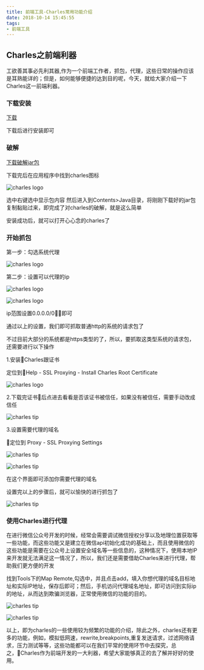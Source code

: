 ```yaml
---
title: 前端工具-Charles常用功能介绍
date: 2018-10-14 15:45:55
tags:
- 前端工具
---
```


## Charles之前端利器

工欲善其事必先利其器,作为一个前端工作者，抓包，代理，这些日常的操作应该是耳熟能详的；但是，如何能够便捷的达到目的呢，今天，就给大家介绍一下Charles这一前端利器。

<!-- more -->

### 下载安装

[下载](https://www.baidu.com)

下载后进行安装即可

### 破解
[下载破解jar包](https://www.baidu.com)

下载完后在应用程序中找到charles图标

![charles logo](http://cdn.meishakeji.com/static/charles/logo.png)

选中右键选中显示包内容
然后进入到Contents>Java目录，将刚刚下载好的jar包复制黏贴过来，即完成了对charles的破解，就是这么简单

安装成功后，就可以打开心心念的charles了


### 开始抓包

第一步：勾选系统代理

![charles logo](http://cdn.meishakeji.com/static/charles/snip1.png)

第二步：设置可以代理的ip

![charles logo](http://cdn.meishakeji.com/static/charles/snip2.png)


![charles logo](http://cdn.meishakeji.com/static/charles/snip3.png)

ip范围设置0.0.0.0/0即可

通过以上的设置，我们即可抓取普通http的系统的请求包了

不过目前大部分的系统都是https类型的了，所以，要抓取这类型系统的请求包，还需要进行以下操作

1.安装Charles跟证书

定位到Help - SSL Proxying - Install Charles Root Certificate

![charles logo](http://cdn.meishakeji.com/static/charles/snip4.png)

2.下载完证书后点进去看看是否该证书被信任，如果没有被信任，需要手动改成信任

![charles tip](http://cdn.meishakeji.com/static/charles/snip5.png)

3.设置需要代理的域名

定位到 Proxy - SSL Proxying Settings

![charles tip](http://cdn.meishakeji.com/static/charles/snip7.png)

![charles tip](http://cdn.meishakeji.com/static/charles/snip8.png)

在这个界面即可添加你需要代理的域名

设置完以上的步骤后，就可以愉快的进行抓包了

![charles tip](http://cdn.meishakeji.com/static/charles/snip9.png)

### 使用Charles进行代理

在进行微信公众号开发的时候，经常会需要调试微信授权分享以及地理位置获取等一些功能，而这些功能又是建立在微信api初始化成功的基础上，而且使用微信的这些功能是需要在公众号上设置安全域名等一些信息的，这种情况下，使用本地IP来开发就无法满足这一情况了，所以，我们还是需要借助Charles来进行代理，帮助我们更方便的开发

找到Tools下的Map Remote,勾选中，并且点击add，填入你想代理的域名目标地址和实际IP地址，保存后即可；然后，手机访问代理域名地址，即可访问到实际ip的地址，从而达到欺骗浏览器，正常使用微信的功能的目的。

![charles tip](http://cdn.meishakeji.com/static/charles/snip10.png)

![charles tip](http://cdn.meishakeji.com/static/charles/snip11.png)

以上，即为charles的一些使用较为频繁的功能的介绍，除此之外，charles还有更多的功能，例如，模拟低网速，rewrite,breakpoints,重复发送请求，过滤网络请求，压力测试等等，这些功能都可以在我们平常的使用环节中去探究，总之，Charles作为前端开发的一大利器，希望大家能够真正的去了解并好好的使用。